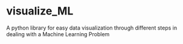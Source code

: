 # visualize_ML
A python library for easy data visualization through different steps in dealing with a Machine Learning Problem
